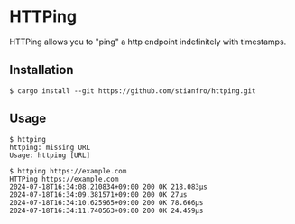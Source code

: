 # HTTPing

HTTPing allows you to "ping" a http endpoint indefinitely with timestamps.

## Installation

```
$ cargo install --git https://github.com/stianfro/httping.git
```

## Usage

```
$ httping
httping: missing URL
Usage: httping [URL]
```

```
$ httping https://example.com
HTTPing https://example.com
2024-07-18T16:34:08.210834+09:00 200 OK 218.083µs
2024-07-18T16:34:09.381571+09:00 200 OK 27µs
2024-07-18T16:34:10.625965+09:00 200 OK 78.666µs
2024-07-18T16:34:11.740563+09:00 200 OK 24.459µs
```
